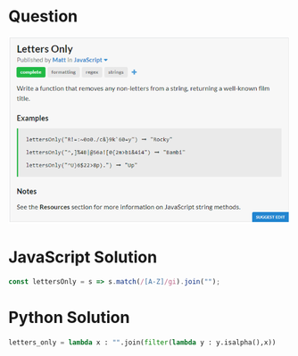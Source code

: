 # Question
![Question](Question.PNG)
# JavaScript Solution
```javascript
const lettersOnly = s => s.match(/[A-Z]/gi).join("");
```
# Python Solution
```python
letters_only = lambda x : "".join(filter(lambda y : y.isalpha(),x))
```